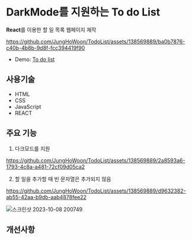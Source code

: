 # DarkMode를 지원하는 To do List

**React**를 이용한 할 일 목록 웹페이지 제작

https://github.com/JungHoWoon/TodoList/assets/138569889/ba0b7876-c40b-4b8b-9d8f-fcc394419f90

- Demo: [To do list](https://dulcet-sorbet-811f93.netlify.app/)

## 사용기술

- HTML
- CSS
- JavaScript
- REACT

## 주요 기능

1. 다크모드를 지원
   
https://github.com/JungHoWoon/TodoList/assets/138569889/2a8593a6-1793-4c8a-a481-72cf09d05ca2

2. 할 일을 추가할 때 빈 문자열은 추가되지 않음
   
https://github.com/JungHoWoon/TodoList/assets/138569889/d9632382-ab55-42aa-b9db-aab4878fee22

![스크린샷 2023-10-08 200749](https://github.com/JungHoWoon/TodoList/assets/138569889/87ab9e17-1d2a-4b36-a778-5d34b9311941)


## 개선사항
